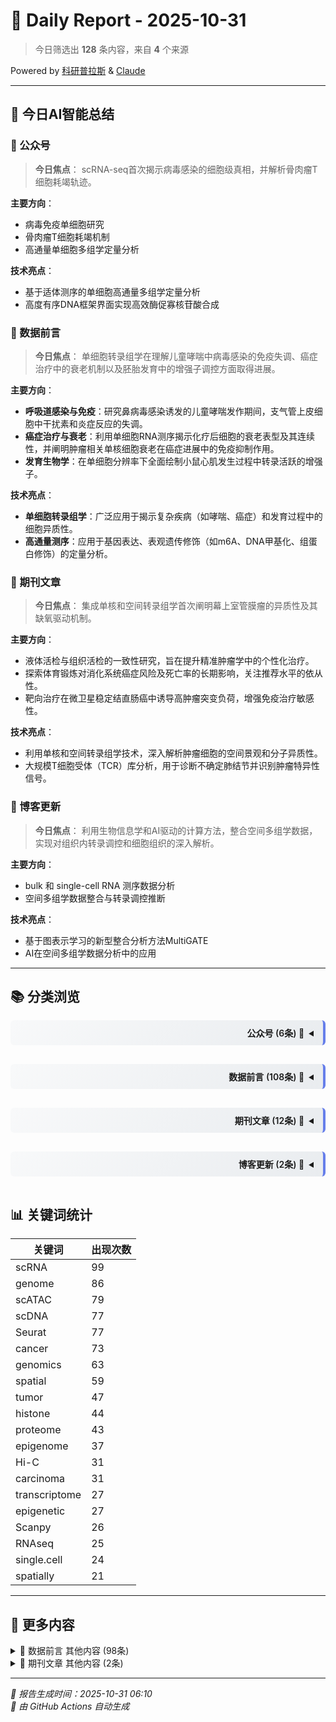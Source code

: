# 📅 Daily Report - 2025-10-31

> 今日筛选出 **128** 条内容，来自 **4** 个来源

<div class="powered-by-top">Powered by <a href="https://kyplus.de">科研普拉斯</a> & <a href="https://claude.ai">Claude</a></div>

---

## 🤖 今日AI智能总结

### 📰 公众号

> **今日焦点**：
scRNA-seq首次揭示病毒感染的细胞级真相，并解析骨肉瘤T细胞耗竭轨迹。

**主要方向**：
- 病毒免疫单细胞研究
- 骨肉瘤T细胞耗竭机制
- 高通量单细胞多组学定量分析

**技术亮点**：
- 基于适体测序的单细胞高通量多组学定量分析
- 高度有序DNA框架界面实现高效酶促寡核苷酸合成

### 🧬 数据前言

> **今日焦点**：
单细胞转录组学在理解儿童哮喘中病毒感染的免疫失调、癌症治疗中的衰老机制以及胚胎发育中的增强子调控方面取得进展。

**主要方向**：
*   **呼吸道感染与免疫**：研究鼻病毒感染诱发的儿童哮喘发作期间，支气管上皮细胞中干扰素和炎症反应的失调。
*   **癌症治疗与衰老**：利用单细胞RNA测序揭示化疗后细胞的衰老表型及其连续性，并阐明肿瘤相关单核细胞衰老在癌症进展中的免疫抑制作用。
*   **发育生物学**：在单细胞分辨率下全面绘制小鼠心肌发生过程中转录活跃的增强子。

**技术亮点**：
*   **单细胞转录组学**：广泛应用于揭示复杂疾病（如哮喘、癌症）和发育过程中的细胞异质性。
*   **高通量测序**：应用于基因表达、表观遗传修饰（如m6A、DNA甲基化、组蛋白修饰）的定量分析。

### 🔬 期刊文章

> **今日焦点**：
集成单核和空间转录组学首次阐明幕上室管膜瘤的异质性及其缺氧驱动机制。

**主要方向**：
- 液体活检与组织活检的一致性研究，旨在提升精准肿瘤学中的个性化治疗。
- 探索体育锻炼对消化系统癌症风险及死亡率的长期影响，关注推荐水平的依从性。
- 靶向治疗在微卫星稳定结直肠癌中诱导高肿瘤突变负荷，增强免疫治疗敏感性。

**技术亮点**：
- 利用单核和空间转录组学技术，深入解析肿瘤细胞的空间景观和分子异质性。
- 大规模T细胞受体（TCR）库分析，用于诊断不确定肺结节并识别肿瘤特异性信号。

### 🧪 博客更新

> **今日焦点**：
利用生物信息学和AI驱动的计算方法，整合空间多组学数据，实现对组织内转录调控和细胞组织的深入解析。

**主要方向**：
-  bulk 和 single-cell RNA 测序数据分析
- 空间多组学数据整合与转录调控推断

**技术亮点**：
- 基于图表示学习的新型整合分析方法MultiGATE
- AI在空间多组学数据分析中的应用

---

## 📚 分类浏览

<details>
<summary style="text-align: right; direction: rtl; padding: 10px 15px; background: linear-gradient(135deg, #f8f9fa 0%, #e9ecef 100%); border-right: 4px solid #667eea; font-weight: 600; cursor: pointer; margin: 15px 0; border-radius: 6px;">📰 公众号 (6条)</summary>

<div class="details-content" markdown="1">

#### 详细内容（全部6条）

**1.** ⭐ **scRNA-seq揭示病毒感染的“细胞级真相”**
- ✍️ **作者**：生信漫漫学
- 🏷️ **关键词**：RNA-seq、RNAseq、scRNA
- 📝 **描述**：文章概述及研究背景 单细胞数据在病毒免疫研究中的应用
- 🔗 [查看原文](https://mp.weixin.qq.com/s?__biz=MzkxOTI0Mjc3Mw==&mid=2247495975&idx=1&sn=0a4c6bb8a0f2817b86b6dc9eafcf5d05)

**2.** ⭐ **单细胞测序解析骨肉瘤T细胞耗竭轨迹**
- ✍️ **作者**：生信漫漫学
- 🏷️ **关键词**：测序、单细胞、轨迹
- 📝 **描述**：文献简介及研究背景 单细胞及其数据集概述 主要分析内容简介
- 🔗 [查看原文](https://mp.weixin.qq.com/s?__biz=MzkxOTI0Mjc3Mw==&mid=2247496066&idx=1&sn=3c0eb899a8d00043f063d7b8059712a9)

**3.** **文献分享｜JACS｜基于适体测序的单细胞高通量多组学定量分析**
- ✍️ **作者**：杨朝勇课题组
- 🏷️ **关键词**：测序、单细胞
- 📝 **描述**：文献分享｜JACS｜基于适体测序的单细胞高通量多组学定量分析
- 🔗 [查看原文](https://mp.weixin.qq.com/s?__biz=MzU1MzA5NzYzNw==&mid=2247504613&idx=2&sn=2e5326586fb5564c72cbbe347a2a6b5a)

**4.** **课题组工作 ｜ Adv. Sci. ｜ 高度有序的DNA框架界面实现高效酶促寡核苷酸合成**
- ✍️ **作者**：杨朝勇课题组
- 🏷️ **关键词**：scDNA
- 🔗 [查看原文](https://mp.weixin.qq.com/s?__biz=MzU1MzA5NzYzNw==&mid=2247504774&idx=1&sn=e6196ef50c97283c68cb781244cf5157)

**5.** **单细胞细胞类型与细胞状态**
- ✍️ **作者**：生信漫漫学
- 🏷️ **关键词**：单细胞
- 📝 **描述**：细胞类型与细胞状态 如何定义细胞状态 时间序列单细胞数据分析
- 🔗 [查看原文](https://mp.weixin.qq.com/s?__biz=MzkxOTI0Mjc3Mw==&mid=2247495948&idx=1&sn=1f3dd1f5a2c7d9eab57986f3cd823ca5)

**6.** **宏基因组组装必备软件清单**
- ✍️ **作者**：生信漫漫学
- 🏷️ **关键词**：基因组
- 📝 **描述**：宏基因组组装软件概述 软件安装及简单介绍
- 🔗 [查看原文](https://mp.weixin.qq.com/s?__biz=MzkxOTI0Mjc3Mw==&mid=2247496064&idx=1&sn=17817a0ef5c18c6133a71ade4a94f29c)


</div>

</details>

<details>
<summary style="text-align: right; direction: rtl; padding: 10px 15px; background: linear-gradient(135deg, #f8f9fa 0%, #e9ecef 100%); border-right: 4px solid #667eea; font-weight: 600; cursor: pointer; margin: 15px 0; border-radius: 6px;">🧬 数据前言 (108条)</summary>

<div class="details-content" markdown="1">

#### 详细内容（前10条）

**1.** ⭐ **GSE309698 Transcriptomic Profiling of Bronchial Epithelium Reveals Dysregulated Interferon and Inflammatory Responses to Rhinovirus in Exacerbation-Prone Pediatric Asthma [RNA-Seq]**
- ✍️ **作者**：未知作者
- 🏷️ **关键词**：tumor、cancer、carcinoma、lymphoma、RNA-seq、RNAseq、DNA-seq、ChIP-seq、ATAC-seq、Hi-C、scRNA、scDNA、scATAC、spatial、spatially、Visium、genome、genomics、transcriptome、transcriptomics、proteome、proteomics、Seurat、epigenetic、epigenome、methylation、histone、enrichment
- 📝 **描述**：Contributors : Basilin Benson ; Jason S. Debley ; Matthew C. AltmanSeries Type : Expression profiling by high throughput sequencingOrganism : Homo sapiensHost factors influencing susceptibility to rhinovirus-induced asthma exacerbations remain poorly characterized. Using organotypic bronchial epithelial cultures from well-characterized children with asthma and healthy children, this study investigated viral load kinetics and resultant host responses by bulk and single-cell transcriptomics and ta...
- 🔗 [查看原文](http://www.ncbi.nlm.nih.gov/geo/query/acc.cgi?acc=GSE309698)

**2.** ⭐ **GSE309311 Transcriptomic Profiling of Bronchial Epithelium Reveals Dysregulated Interferon and Inflammatory Responses to Rhinovirus in Exacerbation-Prone Pediatric Asthma [scRNA-Seq]**
- ✍️ **作者**：未知作者
- 🏷️ **关键词**：tumor、cancer、carcinoma、lymphoma、RNA-seq、RNAseq、DNA-seq、ChIP-seq、ATAC-seq、Hi-C、scRNA、scDNA、scATAC、spatial、spatially、Visium、genome、genomics、transcriptome、transcriptomics、proteome、proteomics、Seurat、epigenetic、epigenome、methylation、histone、enrichment
- 📝 **描述**：Contributors : Naresh Doni Jayavelu ; Jason S. Debley ; Matthew C AltmanSeries Type : Expression profiling by high throughput sequencingOrganism : Homo sapiensHost factors influencing susceptibility to rhinovirus-induced asthma exacerbations remain poorly characterized. Using organotypic bronchial epithelial cultures from well-characterized children with asthma and healthy children, this study investigated viral load kinetics and resultant host responses by bulk and single-cell transcriptomics a...
- 🔗 [查看原文](http://www.ncbi.nlm.nih.gov/geo/query/acc.cgi?acc=GSE309311)

**3.** ⭐ **GSE309705 Transcriptomic Profiling of Bronchial Epithelium Reveals Dysregulated Interferon and Inflammatory Responses to Rhinovirus in Exacerbation-Prone Pediatric Asthma**
- ✍️ **作者**：未知作者
- 🏷️ **关键词**：tumor、cancer、carcinoma、lymphoma、Hi-C、scRNA、scDNA、scATAC、spatial、spatially、Visium、genome、genomics、transcriptome、transcriptomics、proteome、proteomics、Seurat、epigenetic、epigenome、methylation、histone、enrichment
- 📝 **描述**：Series Type : Expression profiling by high throughput sequencingOrganism : Homo sapiensThis SuperSeries is composed of the SubSeries listed below.
- 🔗 [查看原文](http://www.ncbi.nlm.nih.gov/geo/query/acc.cgi?acc=GSE309705)

**4.** ⭐ **GSE307469 Bulk RNA sequencing for gene expression profiling of iPSC-derived liver sinusoidal endothelial cells treated with Antithymocyte globulin compared with normal rabbit IgG**
- ✍️ **作者**：未知作者
- 🏷️ **关键词**：tumor、cancer、carcinoma、lymphoma、sequencing、RNAseq、single.cell、scRNA、scDNA、scATAC、spatial、spatially、Visium、genome、proteome、Bioconductor、Seurat、epigenetic、epigenome、histone、pathway、enrichment、clustering
- 📝 **描述**：Contributors : Shuntaro Kawamura ; Yosuke Yoneyama ; Norikazu Saiki ; Takanori TakebeSeries Type : Expression profiling by high throughput sequencingOrganism : Homo sapiensAntithymocyte globulin (ATG) is a widely used immunosuppressive agent, yet its off-target vascular effects remain a clinical challenge in part due to a lack of relevant human models. To elucidate the effects of ATG on liver sinusoidal endothelial cells, we performed bulk RNA-seq analysis of iPSC-derived liver sinusoidal endoth...
- 🔗 [查看原文](http://www.ncbi.nlm.nih.gov/geo/query/acc.cgi?acc=GSE307469)

**5.** ⭐ **GSE297393 Single-cell RNA sequencing reveals distinct senotypes and a quiescence-senescence continuum at the transcriptome level following chemotherapy**
- ✍️ **作者**：未知作者
- 🏷️ **关键词**：tumor、cancer、oncology、carcinoma、sequencing、RNAseq、single.cell、single-cell、scRNA、scDNA、scATAC、spatial、spatially、Visium、genome、transcriptome、Seurat、Scanpy、pathway、enrichment、clustering
- 📝 **描述**：Contributors : Brianna Fernandez ; Victor Passanisi ; Humza M Ashraf ; Sabrina L SpencerSeries Type : Expression profiling by high throughput sequencingOrganism : Homo sapiensQuiescence (reversible cell-cycle arrest) and senescence (irreversible arrest) are challenging to distinguish due to a lack of specific biomarkers, yet both arise simultaneously after chemotherapy. While senescence suppresses tumors by limiting proliferation and recruiting the immune system, quiescent cancer cells evade fut...
- 🔗 [查看原文](http://www.ncbi.nlm.nih.gov/geo/query/acc.cgi?acc=GSE297393)

**6.** ⭐ **GSE295949 Augmenting AMPA receptor signaling following spinal cord injury increases ependymal-derived stem/progenitor cell (epNSPC) migration and promotes functional recovery**
- ✍️ **作者**：未知作者
- 🏷️ **关键词**：tumor、cancer、oncology、carcinoma、single.cell、single-cell、scRNA、scDNA、scATAC、spatial、spatially、genome、genomics、transcriptome、proteome、Seurat、Scanpy、epigenetic、epigenome、clustering、trajectory
- 📝 **描述**：Contributors : Laureen D Hachem ; Homeira Moradi Chameh ; Gustavo Balbinot ; Andrea J Mothe ; Alain Pacis ; Rui Tong Geng Li ; Taufik Valiante ; Wei Lu ; Charles H Tator ; Michael G FehlingsSeries Type : Expression profiling by high throughput sequencingOrganism : Mus musculusUsing lineage tracing in adult mice, we demonstrate that pharmacological blockade of AMPARs reduces epNSPC proliferation and migration after cervical SCI. Similarly, knocking out AMPAR subunits in Foxj1+ ependymal cells and...
- 🔗 [查看原文](http://www.ncbi.nlm.nih.gov/geo/query/acc.cgi?acc=GSE295949)

**7.** ⭐ **GSE246071 Quantitative transcriptome N6-methyladenosine profiling reveals the mechanism of far-red regulated anthocyanin homeostasis in Arabidopsis**
- ✍️ **作者**：未知作者
- 🏷️ **关键词**：tumor、cancer、carcinoma、sequencing、Hi-C、scRNA、scDNA、scATAC、spatial、Visium、genome、genomics、transcriptome、transcriptomics、proteome、Seurat、Scanpy、epigenome、methylation、histone、enrichment
- 📝 **描述**：Contributors : Shun Liu ; Bochen Jiang ; Mengjie Chen ; Chuan HeSeries Type : Methylation profiling by high throughput sequencingOrganism : Arabidopsis thalianaN6-methyladenosine (m6A) is the most abundant messenger RNA modification in higher eukaryotes. Functional studies of the RNA m6A modification in plants have been limited by mapping individual m6A-modified sites in whole transcriptomes. In this study, we introduce the method m6A-selective allyl chemical labeling and sequencing (m6A-SAC-seq...
- 🔗 [查看原文](http://www.ncbi.nlm.nih.gov/geo/query/acc.cgi?acc=GSE246071)

**8.** ⭐ **GSE267292 DNA cytosine methylation suppresses meiotic recombination at the sex-determining region (H3K27ac ChIP-seq)**
- ✍️ **作者**：未知作者
- 🏷️ **关键词**：tumor、cancer、carcinoma、RNA-seq、RNAseq、DNA-seq、ChIP-seq、ATAC-seq、Hi-C、scRNA、scDNA、scATAC、genome、genomics、proteome、proteomics、Seurat、methylation、histone、clustering
- 📝 **描述**：Contributors : Tong Ge ; Xiuqi GuiSeries Type : Genome binding/occupancy profiling by high throughput sequencingOrganism : Chlamydomonas reinhardtiiIn sexual organisms, random meiotic recombination between homologous chromosomes is vital to maximize genetic variation among offspring. The sex-determining region (SDR), however, does not undergo recombination, as required for the maintenance of distinct alleles. The contribution of epigenetic versus genetic mechanisms to suppress recombination in S...
- 🔗 [查看原文](http://www.ncbi.nlm.nih.gov/geo/query/acc.cgi?acc=GSE267292)

**9.** ⭐ **GSE246671 Gene expression of hippocampus from 17-month-old wildtype mice with sham/400 mGy X-ray irradiation treatment and 17-month-old 3xTg-AD mice with sham/400 mGy  X-ray irradiation treatment.**
- ✍️ **作者**：未知作者
- 🏷️ **关键词**：cancer、oncology、carcinoma、Hi-C、scRNA、scDNA、scATAC、10x、spatial、genome、genomics、proteome、proteomics、Seurat、Scanpy、epigenome、methylation、histone、pathway、enrichment
- 📝 **描述**：Contributors : Chi H Ma ; Yi J Xu ; Tan Wu ; Xin WangSeries Type : Expression profiling by high throughput sequencingOrganism : Mus musculusCurrent study aimed to identify the 400 mGy X-ray irradiation-induced unique gene expression changes in the hippocampus of the 17-month-old 3xTg-AD mice.
- 🔗 [查看原文](http://www.ncbi.nlm.nih.gov/geo/query/acc.cgi?acc=GSE246671)

**10.** ⭐ **GSE244622 Single-cell transcriptome sequencing provides insight into multiple chemotherapy resistance in a patient with refractory DLBCL: a case report**
- ✍️ **作者**：未知作者
- 🏷️ **关键词**：tumor、cancer、carcinoma、sequencing、single.cell、single-cell、scRNA、scDNA、scATAC、spatial、Visium、genome、genomics、transcriptome、transcriptomics、Seurat、Scanpy、epigenetic、epigenome、enrichment
- 📝 **描述**：Contributors : Zhao Kewei ; Zhang LilingSeries Type : Expression profiling by high throughput sequencingOrganism : Homo sapiensRelapsed and refractory diffuse large B-cell lymphoma (DLBCL) is associated with poor prognosis. As such, a comprehensive analysis of intratumoral components, intratumoral heterogeneity, and the immune microenvironment is essential to elucidate the mechanisms driving the progression of DLBCL and to develop new therapeutics.
- 🔗 [查看原文](http://www.ncbi.nlm.nih.gov/geo/query/acc.cgi?acc=GSE244622)

> 💡 该来源还有 98 条内容，详见 [文末](#更多-数据前言)

</div>

</details>

<details>
<summary style="text-align: right; direction: rtl; padding: 10px 15px; background: linear-gradient(135deg, #f8f9fa 0%, #e9ecef 100%); border-right: 4px solid #667eea; font-weight: 600; cursor: pointer; margin: 15px 0; border-radius: 6px;">🔬 期刊文章 (12条)</summary>

<div class="details-content" markdown="1">

#### 详细内容（前10条）

**1.** ⭐ **集成的单核和空间转录组学阐明了幕上室管膜瘤的异质性和缺氧驱动的组织。**
- ✍️ **作者**：未知作者
- 🏷️ **关键词**：空间转录组、空间组学、转录组
- 📝 **描述**：Secret hovertext: 幕上室管膜瘤通常是危及生命的脑肿瘤，其特征是显着的分子异质性。缺氧导致了这种异质性，但这种关系的程度和性质仍不清楚。这给有效的治疗策略带来了挑战，需要对潜在生物学有更全面和详细的了解。在这项研究中，我们采用单核 （n = 63） 和空间 （n = 30） 转录组学来描绘幕上室管膜瘤的细胞和空间景观。表征该实体的转录共识程序揭示了两个以前未描述的程序，它们与细胞外基质的重塑和 ZFTA 融合身份有关。这些程序与非常不利的结果有关，并且是 ZFTA 融合阳性肿瘤所独有的。开发一套对混合点转录组敏感的空间评分算法能够确定缺氧作为空间组织潜在驱动因素的作用。再加上程序之间推断的重复空间关联，这为高阶架构的广义模型提供了信息。该模型的功能和空间定义区域显示出明显的免疫存在，其中缺氧区最高。这些结果提供了对幕上室管膜瘤的分子异质性和空间组织的见解，这可能有助于开发未来有针对性的治疗方法。
- 🔗 [查看原文](https://m.x-mol.com/paper/1983654126954508288/t)

**2.** **在通往罗马的道路上：定义精准肿瘤学中的组织-液体一致性。**
- ✍️ **作者**：未知作者
- 🏷️ **关键词**：肿瘤、通路
- 📝 **描述**：Secret hovertext: 越来越多的证据已将液体活检确立为一种有前途的非侵入性基因组分析平台。在本评论中，我们以多中心、随机 II 期 ROME 试验的结果为基础，探讨了组织液分析一致性在改善个性化癌症治疗和生存结果方面的挑战和机遇。
- 🔗 [查看原文](https://m.x-mol.com/paper/1983292022393171968/t)

**3.** **始终遵守身体活动指南和消化系统癌症风险和死亡率**
- ✍️ **作者**：未知作者
- 🏷️ **关键词**：癌症
- 📝 **描述**：Secret hovertext: 重要性越来越多的证据表明，体育锻炼可以预防消化系统癌症 （DSC）。然而，持续达到身体活动指南（≥7.5 代谢当量任务（MET）小时/周）是否与较低的 DSC 风险相关，或者是否需要更高的水平，目前尚不清楚。目的 探讨体力活动与 DSC 风险和死亡率的关系，重点关注长期执行推荐水平的最佳量和长期一致性。设计、设置和参与者 这项基于人群的队列研究包括来自 3 个大型美国前瞻性队列的数据：卫生专业人员随访研究，1988-2020 年;护士健康研究，1988-2021 年;和护士健康研究 II，1991-2021 年。数据分析于 2024 年 10 月至 2025 年 5 月期间进行。参与者是基线时没有癌症和心血管疾病的男性和女性。暴露 使用两年一次的经过验证的问卷评估休闲时间身体活动的总水平，并以每周 MET 小时数表示。一致性计算为达到推荐水平（≥7.5 MET 小时/周）的随访年数百分比。主要结局和措施
- 🔗 [查看原文](https://m.x-mol.com/paper/1984047236037386240/t)

**4.** **微卫星稳定结直肠癌靶向治疗后获得性高肿瘤突变负荷和免疫治疗活性**
- ✍️ **作者**：未知作者
- 🏷️ **关键词**：肿瘤
- 📝 **描述**：Secret hovertext: 目的：与微卫星不稳定性高 （MSI-H） CRC 相比，微卫星稳定 （MSS） 结直肠癌 （CRC） 突变很少，并且对免疫检查点阻断 （ICB） 不敏感。用靶向药物治疗的 CRC 在进展过程中通常会获得大量基因组改变。我们询问靶向治疗是否可用于在 MSS CRC 中产生高肿瘤突变负荷 （TMB） 并使这些肿瘤对 ICB 敏感。患者和方法：在接受靶向治疗的 MSS 转移性 CRC 患者中，我们评估了肿瘤发展为高 TMB 的患者的基线和进展 TMB 以及对 ICB 的反应。我们确定了在获得性高 TMB 病例中与紧急基因组改变相关的改变类型、突变特征、新抗原性和克隆性。结果：26 例病例中，9 例进展时 TMB 升高。其中三名患者接受了 ICB，但均无反应。在 TMB 高病例中，我们没有发现肿瘤浸润淋巴细胞的诱导或程序性死亡配体 1 表达。获得性基因组改变主要由单核苷酸变异组成，富集了单碱基取代
- 🔗 [查看原文](https://m.x-mol.com/paper/1984017175993294848/t)

**5.** **人工智能在癌症中的应用、挑战和未来展望**
- ✍️ **作者**：未知作者
- 🏷️ **关键词**：癌症
- 📝 **描述**：Secret hovertext: 人工智能 （AI） 正在迅速彻底改变肿瘤学研究的格局和个性化临床干预的进步。三个相互关联的领域的进展，包括训练人工智能模型的方法和算法的开发、专业计算硬件的发展以及成像、基因组学和临床信息等大量癌症数据的访问增加，已经融合在一起，导致人工智能在癌症研究中的新应用前景广阔。人工智能应用根据特定的癌症类型和临床领域进行系统组织，包括生物学机制的阐明和预测、临床数据中模式的识别和利用以改善患者预后，以及揭示流行病学、行为和现实世界数据集中固有的复杂性。当以道德和科学严谨的方式应用时，这些人工智能驱动的方法有望加速癌症研究的进展，并最终促进改善所有人群的健康结果。我们回顾了展示人工智能在肿瘤学中整合的例子，重点介绍了深度学习巧妙地解决了曾经被认为无法克服的挑战的案例，同时还讨论了为促进这些技术的更广泛采用而必须克服的障碍。
- 🔗 [查看原文](https://m.x-mol.com/paper/1983991675744854016/t)

**6.** **I 型干扰素信号传导对癌症的背景依赖性影响**
- ✍️ **作者**：未知作者
- 🏷️ **关键词**：癌症
- 📝 **描述**：Secret hovertext: 长期以来，I 型干扰素 （IFN） 一直被认为是分子机制的关键组成部分，该分子机制首先对多细胞真核生物中的病毒感染做出反应。最近，I 型干扰素信号传导也已成为自然发展的肿瘤以及对（免疫）治疗有反应的肿瘤的微环境中的常见过程。在这种情况下，稳健、急性但最终解决的 I 型干扰素反应似乎通过多种机制支持自然和治疗驱动的癌症免疫监测，包括恶性细胞阻止其增殖并经历凋亡细胞死亡的累积倾向，以及对 CD8+ 细胞毒性 T 淋巴细胞 （CTL）、自然杀伤 （NK） 细胞的广泛免疫刺激作用， 树突状细胞 （DC） 和肿瘤相关巨噬细胞 （TAM）。相反，微弱、惰性和最终无法解决的 I 型干扰素反应实际上促进了肿瘤进展，不仅通过促进恶性细胞的干性（这与转移性播散和治疗耐药性增加有关），而且还有利于建立高度免疫抑制的淋巴和髓系肿瘤微环境。在这里，我们对 I 型干扰素信号传导对癌症进展和治疗反应的背景依赖性影响进行
- 🔗 [查看原文](https://m.x-mol.com/paper/1983991676504023040/t)

**7.** **肿瘤浸润淋巴细胞疗法在基因工程时代成熟**
- ✍️ **作者**：未知作者
- 🏷️ **关键词**：肿瘤
- 📝 **描述**：Secret hovertext:
- 🔗 [查看原文](https://m.x-mol.com/paper/1983889147749376000/t)

**8.** **不利组织学和临床 M 期的序贯组合定义了高危神经母细胞瘤：儿童肿瘤学组的一份报告**
- ✍️ **作者**：未知作者
- 🏷️ **关键词**：肿瘤
- 📝 **描述**：Secret hovertext: 目的：从历史上看，神经母细胞瘤风险分层以临床分期为起点，随后依次增加其他预后因素。本研究采用另一种方法从国际神经母细胞瘤病理学分类 （INPC） 开始定义神经母细胞瘤患者风险组。实验设计：以前用于开发儿童肿瘤学组修订神经母细胞瘤风险分类 （RNRC） 系统的神经母细胞瘤患者队列通过生存树回归分析重新分析，从 INPC 开始区分有利的组织学和不利的组织学类别。由此产生的两个分支首先由国际神经母细胞瘤风险组分期系统 （INRGSS） 进一步划分，然后依次按其他预后因素划分。结果：这种新的分层系统，即 INPC-风险分组 （INPC-RG），比 RNRC 系统更简单，消除了不必要的决策树并区分了四个风险组（第 I 组至第 IV 组）。INPC-RG 仅使用 INPC（不利组织学）和 INRGSS（M 期），定义了具有高度侵袭性的 IV 组肿瘤的患者，其 5 年无事件生存期（EFS）低于 RNRC
- 🔗 [查看原文](https://m.x-mol.com/paper/1983285775409377280/t)

**9.** **一线 sacituzumab govitecan 可延长 TNBC 的 PFS**
- ✍️ **作者**：未知作者
- 🏷️ **关键词**：scATAC
- 📝 **描述**：Secret hovertext:
- 🔗 [查看原文](https://m.x-mol.com/paper/1983657184316911616/t)

**10.** **超越基础：在医疗补助扩张的基础上实现癌症公平。**
- ✍️ **作者**：未知作者
- 🏷️ **关键词**：癌症
- 📝 **描述**：Secret hovertext:
- 🔗 [查看原文](https://m.x-mol.com/paper/1983665420810088448/t)

> 💡 该来源还有 2 条内容，详见 [文末](#更多-期刊文章)

</div>

</details>

<details>
<summary style="text-align: right; direction: rtl; padding: 10px 15px; background: linear-gradient(135deg, #f8f9fa 0%, #e9ecef 100%); border-right: 4px solid #667eea; font-weight: 600; cursor: pointer; margin: 15px 0; border-radius: 6px;">🧪 博客更新 (2条)</summary>

<div class="details-content" markdown="1">

#### 详细内容（全部2条）

**1.** ⭐ **Bioinformatics perspectives on transcriptomics: A comprehensive review of bulk and single-cell RNA sequencing analyses**
- ✍️ **作者**：未知作者
- 🏷️ **关键词**：cancer、sequencing、RNA-seq、RNAseq、ATAC-seq、Hi-C、single.cell、single-cell、scRNA、scDNA、scATAC、spatial、spatially、transcriptome、transcriptomics、bioinformatics、R package、Scanpy、pathway
- 📝 **描述**：RNA sequencing technologies reveal how gene expression varies across tissues and individual cells, offering new insights into biology through advanced bioinformatics and computational...
- 🔗 [查看原文](https://www.rna-seqblog.com/bioinformatics-perspectives-on-transcriptomics-a-comprehensive-review-of-bulk-and-single-cell-rna-sequencing-analyses/)

**2.** ⭐ **MultiGATE – integrative analysis and regulatory inference in spatial multi-omics data via graph representation learning**
- ✍️ **作者**：未知作者
- 🏷️ **关键词**：tumor、single.cell、scRNA、scDNA、scATAC、spatial、Visium、genome、genomics、Seurat、clustering
- 📝 **描述**：RNA sequencing combined with spatial multi-omics and AI-driven analysis enables deeper insights into transcriptional regulation and cellular organization within tissues...
- 🔗 [查看原文](https://www.rna-seqblog.com/multigate-integrative-analysis-and-regulatory-inference-in-spatial-multi-omics-data-via-graph-representation-learning/)


</div>

</details>

## 📊 关键词统计

| 关键词 | 出现次数 |
|--------|----------|
| scRNA | 99 |
| genome | 86 |
| scATAC | 79 |
| scDNA | 77 |
| Seurat | 77 |
| cancer | 73 |
| genomics | 63 |
| spatial | 59 |
| tumor | 47 |
| histone | 44 |
| proteome | 43 |
| epigenome | 37 |
| Hi-C | 31 |
| carcinoma | 31 |
| transcriptome | 27 |
| epigenetic | 27 |
| Scanpy | 26 |
| RNAseq | 25 |
| single.cell | 24 |
| spatially | 21 |

---

## 📎 更多内容

<details>
<summary><a name="更多-数据前言"></a>🧬 数据前言 其他内容 (98条)</summary>

<div class="details-content" markdown="1">

- [GSE279944 Distinct roles of histone H2B ubiquitination at promoters and coding regions of Pol II-transcribed stress genes [Mnase-Seq]](http://www.ncbi.nlm.nih.gov/geo/query/acc.cgi?acc=GSE279944)
- [GSE246670 Gene expression of hippocampus from 9-month-old wildtype mice with sham/400 mGy X-ray irradiation treatment and 9-month-old 3xTg-AD mice with sham/400 mGy  X-ray irradiation treatment](http://www.ncbi.nlm.nih.gov/geo/query/acc.cgi?acc=GSE246670)
- [GSE244783 Comprehensive Mapping of Transcriptionally-active Enhancers During Murine Cardiogenesis at Single Cell Resolution](http://www.ncbi.nlm.nih.gov/geo/query/acc.cgi?acc=GSE244783)
- [GSE298225 Transcriptomic profiling of cardiac lymphatic endothelial cells in autoimmune myocarditis](http://www.ncbi.nlm.nih.gov/geo/query/acc.cgi?acc=GSE298225)
- [GSE291412 Hepatic Transcriptomic Responses in Pregnant and Non-pregnant Rats Exposed to HFPO-DA: Analyses to Inform the Role of Maternal Effects on Neonatal Toxicity](http://www.ncbi.nlm.nih.gov/geo/query/acc.cgi?acc=GSE291412)
- [GSE250389 Transcriptomic analyses of mouse livers from an 18-month oral carcinogenicity study of HFPO-DA with a 9-month chronic toxicity phase](http://www.ncbi.nlm.nih.gov/geo/query/acc.cgi?acc=GSE250389)
- [GSE303009 Phenotypically Anchored Transcriptomics of Diverse Agrichemicals Revealed Congruent Pathways and Unique Gene Expression Signatures](http://www.ncbi.nlm.nih.gov/geo/query/acc.cgi?acc=GSE303009)
- [GSE288749 Senescence of tumor-specific Non-Classic Monocytes Facilitates Immune Suppression and Prostate Cancer Progression through Tumor and Host Immune Interactions](http://www.ncbi.nlm.nih.gov/geo/query/acc.cgi?acc=GSE288749)
- [GSE282291 Exercise Training-induced Extracellular miR-136-3p Modulates Glucose Uptake and Myogenesis through Targeting of NRDC in Human Skeletal Muscle](http://www.ncbi.nlm.nih.gov/geo/query/acc.cgi?acc=GSE282291)
- [GSE279908 Distinct roles of histone H2B ubiquitination at promoters and coding regions of Pol II-transcribed stress genes [RNA-Seq]](http://www.ncbi.nlm.nih.gov/geo/query/acc.cgi?acc=GSE279908)
- [GSE309638 Laser fixed-point timing and quantitatively induce venous thrombosis in zebrafish as a general model system to address the essential initial inflammation cytokines](http://www.ncbi.nlm.nih.gov/geo/query/acc.cgi?acc=GSE309638)
- [GSE281816 A Novel Microprotein, MUCP1, Mediates Succinate Transport and Promotes Colorectal Cancer Progression by Modulating Glutamine Metabolism](http://www.ncbi.nlm.nih.gov/geo/query/acc.cgi?acc=GSE281816)
- [GSE280881 Rapid Disease Progression of Myelodysplastic Syndrome is Reflected in Transcriptomic and Functional Abnormalities of Bone Marrow MSCs](http://www.ncbi.nlm.nih.gov/geo/query/acc.cgi?acc=GSE280881)
- [GSE246719 Comprehensive bioinformatics analysis reveals the hub genes and pathways in a mouse model of Pierpont Syndrome](http://www.ncbi.nlm.nih.gov/geo/query/acc.cgi?acc=GSE246719)
- [GSE307622 Western Diet-induced Visceral Adipose Tissue Inflammation Promotes Alzheimer's Disease Pathology via Microglial Activation in a Mouse Model](http://www.ncbi.nlm.nih.gov/geo/query/acc.cgi?acc=GSE307622)
- [GSE294468 Influenza A virus modulation of Streptococcus pneumoniae infection using ex vivo transcriptomics in a human primary lung epithelial cell](http://www.ncbi.nlm.nih.gov/geo/query/acc.cgi?acc=GSE294468)
- [GSE278554 Early transcriptional responses post-recanalization in a mouse model of middle cerebral artery occlusion](http://www.ncbi.nlm.nih.gov/geo/query/acc.cgi?acc=GSE278554)
- [GSE300419 Photobiomodulation mitigates LPS-induced astrocyte neuroinflammation via the STAT5A/SOCS3 axis](http://www.ncbi.nlm.nih.gov/geo/query/acc.cgi?acc=GSE300419)
- [GSE298822 G9a Epigenetically Suppresses CXCL10 Expression and Inhibits Anti-tumor Immunity in Hepatocellular Carcinoma](http://www.ncbi.nlm.nih.gov/geo/query/acc.cgi?acc=GSE298822)
- [GSE280115 Circadian Reprogramming by Timed Sodium Intake Reveals Transcriptional Pathways of Daily Salt Handling in the Colon.](http://www.ncbi.nlm.nih.gov/geo/query/acc.cgi?acc=GSE280115)
- [GSE246320 EGR1 induction compromises the therapeutic efficacy of BET depletion in triple-negative breast cancer (ChIP-Seq)](http://www.ncbi.nlm.nih.gov/geo/query/acc.cgi?acc=GSE246320)
- [GSE246319 EGR1 induction compromises the therapeutic efficacy of BET depletion in triple-negative breast cancer (RNA-Seq)](http://www.ncbi.nlm.nih.gov/geo/query/acc.cgi?acc=GSE246319)
- [GSE236051 Dual transcriptomics of host-pathogen interaction of neonatal sepsis/meningitis causing isolate Cronobacter turicensis z3032 with zebrafish larvae](http://www.ncbi.nlm.nih.gov/geo/query/acc.cgi?acc=GSE236051)
- [GSE307004 Stability and Progressive Differentiation of Tfr cells are intrinsically and extrinsically controlled by Tfh programs [TCR-seq]](http://www.ncbi.nlm.nih.gov/geo/query/acc.cgi?acc=GSE307004)
- [GSE262594 Multi-omics of Sex-Based Differences in Nephrotoxic Serum Nephritis [scATAC-seq]](http://www.ncbi.nlm.nih.gov/geo/query/acc.cgi?acc=GSE262594)
- [GSE256325 Gene expression changes in postnatal mouse brain Neural Stem Cells differentiated in the presence of platelets.](http://www.ncbi.nlm.nih.gov/geo/query/acc.cgi?acc=GSE256325)
- [GSE263421 Bruceine A protects nuclear receptor 4A1 from ubiquitin-degradation to alleviate mesangial proliferative glomerulonephritis](http://www.ncbi.nlm.nih.gov/geo/query/acc.cgi?acc=GSE263421)
- [GSE244443 A human-specific microRNA controls the timing of excitatory synaptogenesis (time course smallRNA)](http://www.ncbi.nlm.nih.gov/geo/query/acc.cgi?acc=GSE244443)
- [GSE306845 Accute and repeated DSS exposure induce distinct immune responses with differential relevance to human Ulcerative Colitis](http://www.ncbi.nlm.nih.gov/geo/query/acc.cgi?acc=GSE306845)
- [GSE295414 SMD2 reads pseudouridines to regulate mRNA splicing and promote tumorigenesis [RNA-Seq]](http://www.ncbi.nlm.nih.gov/geo/query/acc.cgi?acc=GSE295414)
- [GSE294560 Bulk RNAseq profiling of Streptococcus pneumoniae EF3030 and Influenza A virus (A/California/07/2009(H1N1))    mono/coinfection in the mouse lungs.](http://www.ncbi.nlm.nih.gov/geo/query/acc.cgi?acc=GSE294560)
- [GSE278799 Extracellular matrix glycation epigenetically regulates brain aging and neurodegeneration in the in vitro aged neurovascular model](http://www.ncbi.nlm.nih.gov/geo/query/acc.cgi?acc=GSE278799)
- [GSE303160 Distinct roles of histone H2B ubiquitination at promoters and coding regions of Pol II-transcribed stress genes](http://www.ncbi.nlm.nih.gov/geo/query/acc.cgi?acc=GSE303160)
- [GSE262692 Mitochondrial and lysosomal signaling orchestrates heterogeneous metabolic states of regulatory T cells](http://www.ncbi.nlm.nih.gov/geo/query/acc.cgi?acc=GSE262692)
- [GSE306221 Transient inhibition of MEK/ERK and WNT pathways enhances direct differentiation of primed hPSCs into functional trophoblast stem cells](http://www.ncbi.nlm.nih.gov/geo/query/acc.cgi?acc=GSE306221)
- [GSE301252 A widely-occurring family of pore-forming effectors broadens the impact of the Serratia Type VI secretion system](http://www.ncbi.nlm.nih.gov/geo/query/acc.cgi?acc=GSE301252)
- [GSE280730 Oligoastrocytoma consisting of IDH-mutant 1p/19q-codeleted oligodendroglioma and IDH-wildtype astrocytoma](http://www.ncbi.nlm.nih.gov/geo/query/acc.cgi?acc=GSE280730)
- [GSE269653 Identification of strong constitutive promoters in Burkholderia to activate natural product production in Gram-negative bacteria](http://www.ncbi.nlm.nih.gov/geo/query/acc.cgi?acc=GSE269653)
- [GSE253978 Training-induced exosomal miR-136-3p modulates mitochondrial functions by targeting NRDC in human skeletal muscle.](http://www.ncbi.nlm.nih.gov/geo/query/acc.cgi?acc=GSE253978)
- [GSE252789 Multi-omics based dynamic molecular changes characterization in EV-A71-infected mice elucidating potential therapeutic targets](http://www.ncbi.nlm.nih.gov/geo/query/acc.cgi?acc=GSE252789)
- [GSE234880 Ruxolitinib improves hematopoietic regeneration by retrieving mesenchymal stromal cell function in aGVHD](http://www.ncbi.nlm.nih.gov/geo/query/acc.cgi?acc=GSE234880)
- [GSE217660 Glioma immune microenvironment associated with malignant transformed cells  Transcriptome sequencing](http://www.ncbi.nlm.nih.gov/geo/query/acc.cgi?acc=GSE217660)
- [GSE244440 A human-specific microRNA controls the timing of excitatory synaptogenesis (time course ribozero)](http://www.ncbi.nlm.nih.gov/geo/query/acc.cgi?acc=GSE244440)
- [GSE307468 Bulk RNA sequencing for gene expression profiling of iPSC-derived liver sinusoidal endothelial cells and arterial endothelial cells](http://www.ncbi.nlm.nih.gov/geo/query/acc.cgi?acc=GSE307468)
- [GSE295415 SMD2 reads pseudouridines to regulate mRNA splicing and promote tumorigenesis [RIP-Seq]](http://www.ncbi.nlm.nih.gov/geo/query/acc.cgi?acc=GSE295415)
- [GSE280633 The function and mechanisms of hsa_circCDKN2B-AS_012 on tumor suppression of Colorectal cancer](http://www.ncbi.nlm.nih.gov/geo/query/acc.cgi?acc=GSE280633)
- [GSE278690 Phenotypic impact of individual conserved neuronal microexons and their regulators in zebrafish](http://www.ncbi.nlm.nih.gov/geo/query/acc.cgi?acc=GSE278690)
- [GSE278292 Nuclear body reorganization by the viral RNA kaposin promotes Kaposi-sarcoma associated herpesvirus gene expression](http://www.ncbi.nlm.nih.gov/geo/query/acc.cgi?acc=GSE278292)
- [GSE262595 Multi-omics of Sex-Based Differences in Nephrotoxic Serum Nephritis [scRNA-seq]](http://www.ncbi.nlm.nih.gov/geo/query/acc.cgi?acc=GSE262595)
- [GSE201566 Differential autophagy responses in macrophages in chronic inflammatory gastrointestinal disorders  ](http://www.ncbi.nlm.nih.gov/geo/query/acc.cgi?acc=GSE201566)
- [GSE287559 Winter temperature affects fatty acid composition and gene expression, but not fat content and survival in a northern population of a range-expanding spider](http://www.ncbi.nlm.nih.gov/geo/query/acc.cgi?acc=GSE287559)
- [GSE280321 USP13 dictates RAN turnover and vulnerability to ferroptosis in diffused large B cell lymphoma (DLBCL)](http://www.ncbi.nlm.nih.gov/geo/query/acc.cgi?acc=GSE280321)
- [GSE277398 Adoptive transfer of membrane-restricted IL-12-TCR T cells promotes antigen-spreading and elimination of antigen-negative tumor variants](http://www.ncbi.nlm.nih.gov/geo/query/acc.cgi?acc=GSE277398)
- [GSE276264 Comparison of the transcriptome of KP4 controls or resistant to Folfirinox after 96h of treatment with Vehicule or Folfirinox](http://www.ncbi.nlm.nih.gov/geo/query/acc.cgi?acc=GSE276264)
- [GSE265832 Ex vivo–expanded human regulatory T cells enhance cholesterol efflux and PON1 expression in oxLDL-exposed macrophages](http://www.ncbi.nlm.nih.gov/geo/query/acc.cgi?acc=GSE265832)
- [GSE260601 A disrupted compartment boundary underlies abnormal cardiac patterning and congenital heart defects](http://www.ncbi.nlm.nih.gov/geo/query/acc.cgi?acc=GSE260601)
- [GSE254670 Obesity modifies cell fate plasticity of Pdgfrα-expressing  adipocyte progenitors to promote an aberrant mammary microenvironment](http://www.ncbi.nlm.nih.gov/geo/query/acc.cgi?acc=GSE254670)
- [GSE238265 An IL-17-Ly6G+Polymorphonuclear Neutrophil (PMN) axis limits protective host responses against tuberculosis.](http://www.ncbi.nlm.nih.gov/geo/query/acc.cgi?acc=GSE238265)
- [GSE280446 Transcriptional alteration in the treatment of MDA-MB-231 cells using SFN and/or ZA](http://www.ncbi.nlm.nih.gov/geo/query/acc.cgi?acc=GSE280446)
- [GSE280172 Effect of NUDT21 knockdown on gene expression in MUTZ-1 and SKM-1 myelodysplastic syndrome cells](http://www.ncbi.nlm.nih.gov/geo/query/acc.cgi?acc=GSE280172)
- [GSE280046 Transcriptome sequencing of THP1 cells infected with Brucella](http://www.ncbi.nlm.nih.gov/geo/query/acc.cgi?acc=GSE280046)
- [GSE267157 Effect of HIPK3 depletion in tamoxifen-resistant EGFR-overexpressing MCF7 breast cancer cells](http://www.ncbi.nlm.nih.gov/geo/query/acc.cgi?acc=GSE267157)
- [GSE131468 Next Generation Sequencing Facilitates Quantitative Analysis of Erysiphe pisi infected resistant and susceptible garden pea genotypes](http://www.ncbi.nlm.nih.gov/geo/query/acc.cgi?acc=GSE131468)
- [GSE306818 Stability and Progressive Differentiation of Tfr cells are intrinsically and extrinsically controlled by Tfh programs](http://www.ncbi.nlm.nih.gov/geo/query/acc.cgi?acc=GSE306818)
- [GSE291404 Deficiency of the Collagen Endocytic Receptor MRC2 Accelerates Mouse Lung Fibroblast Proliferation](http://www.ncbi.nlm.nih.gov/geo/query/acc.cgi?acc=GSE291404)
- [GSE291115 Transcriptomic responses in zebrafish ovary to PNX and receptor agonists](http://www.ncbi.nlm.nih.gov/geo/query/acc.cgi?acc=GSE291115)
- [GSE286568 Comparison of gene expression in HeLa cells after treatment with IFN-b, IFN-g, or VPgEMCV.](http://www.ncbi.nlm.nih.gov/geo/query/acc.cgi?acc=GSE286568)
- [GSE280708 Detection and monitoring of translocation renal cell carcinoma via plasma cell-free epigenomic profiling](http://www.ncbi.nlm.nih.gov/geo/query/acc.cgi?acc=GSE280708)
- [GSE278345 A plastidial lipoyl synthase LIP1p plays a crucial role in phosphate homeostasis in Arabidopsis.](http://www.ncbi.nlm.nih.gov/geo/query/acc.cgi?acc=GSE278345)
- [GSE267542 Tumor intrinsic METTL5 induces immune resistance in ovarian cancer by suppressing ferroptosis](http://www.ncbi.nlm.nih.gov/geo/query/acc.cgi?acc=GSE267542)
- [GSE244441 A human-specific microRNA controls the timing of excitatory synaptogenesis (pLNA dataset)](http://www.ncbi.nlm.nih.gov/geo/query/acc.cgi?acc=GSE244441)
- [GSE230140 Transcriptome-wide off target examining of AIM systems.](http://www.ncbi.nlm.nih.gov/geo/query/acc.cgi?acc=GSE230140)
- [GSE289915 Comparing Transcriptomes of human Alpha Beta and Gamma Delta T cells](http://www.ncbi.nlm.nih.gov/geo/query/acc.cgi?acc=GSE289915)
- [GSE289913 Transcriptome analysis of γδT cells with/without PERK knockdown](http://www.ncbi.nlm.nih.gov/geo/query/acc.cgi?acc=GSE289913)
- [GSE222584 Single cell sequencing revealed cell heterogeneity in rice infected with RRSV and RGSV](http://www.ncbi.nlm.nih.gov/geo/query/acc.cgi?acc=GSE222584)
- [GSE244444 A human-specific microRNA controls the timing of excitatory synaptogenesis](http://www.ncbi.nlm.nih.gov/geo/query/acc.cgi?acc=GSE244444)
- [GSE308622 Effects of TCDCA-FXR on obesity-induced endothelial dysfunction and hypertension III](http://www.ncbi.nlm.nih.gov/geo/query/acc.cgi?acc=GSE308622)
- [GSE308621 Effects of TCDCA-FXR on obesity-induced endothelial dysfunction and hypertension II](http://www.ncbi.nlm.nih.gov/geo/query/acc.cgi?acc=GSE308621)
- [GSE308620 Effects of TCDCA-FXR on obesity-induced endothelial dysfunction and hypertension](http://www.ncbi.nlm.nih.gov/geo/query/acc.cgi?acc=GSE308620)
- [GSE308226 RBMXL3 binds a wide range of RNA molecules in human TCam-2 cells (eCLIP data)](http://www.ncbi.nlm.nih.gov/geo/query/acc.cgi?acc=GSE308226)
- [GSE305182 Nature-inspired IL-1 targeted therapy to treat chronic inflammatory diseases](http://www.ncbi.nlm.nih.gov/geo/query/acc.cgi?acc=GSE305182)
- [GSE281563 Oxidative phosphorylation in kidney-resident macrophages of type 2 diabetic kidney disease](http://www.ncbi.nlm.nih.gov/geo/query/acc.cgi?acc=GSE281563)
- [GSE280044 RNA-seq analysis of NK-92 cells expressing Vaccinia virus (VACV) poxin (encoded by the B2R gene)](http://www.ncbi.nlm.nih.gov/geo/query/acc.cgi?acc=GSE280044)
- [GSE276990 TFF3 drives Hippo dependent EGFR-TKI resistance in lung adenocarcinoma](http://www.ncbi.nlm.nih.gov/geo/query/acc.cgi?acc=GSE276990)
- [GSE307200 tRF-394 has the potential to be a RNA-based therapy for H. pylori-infected gastric cancer](http://www.ncbi.nlm.nih.gov/geo/query/acc.cgi?acc=GSE307200)
- [GSE274855 APOBR is downregulated in EBV+ tonsils of children with obstructive sleep-disordered breathing](http://www.ncbi.nlm.nih.gov/geo/query/acc.cgi?acc=GSE274855)
- [GSE278823 liver isolated single cell RNAseq v2](http://www.ncbi.nlm.nih.gov/geo/query/acc.cgi?acc=GSE278823)
- [GSE278822 liver isolated single cell RNAseq v1](http://www.ncbi.nlm.nih.gov/geo/query/acc.cgi?acc=GSE278822)
- [GSE270115 SGSS05-NS3 as a potent SETD8 inhibitor that activates p53 pathway in Neuroblastoma](http://www.ncbi.nlm.nih.gov/geo/query/acc.cgi?acc=GSE270115)
- [GSE248157 Thiolutin is a direct inhibitor of RNA Polymerase II](http://www.ncbi.nlm.nih.gov/geo/query/acc.cgi?acc=GSE248157)
- [GSE216922 ChIP-Seq of MYC in MCF-7 cells with EPIC1 knockdown or overexpression.](http://www.ncbi.nlm.nih.gov/geo/query/acc.cgi?acc=GSE216922)
- [GSE308336 PFOA impairs host immune response in viral infection](http://www.ncbi.nlm.nih.gov/geo/query/acc.cgi?acc=GSE308336)
- [GSE298532 IsomiR Utility in ALS Prognostication (ALS)](http://www.ncbi.nlm.nih.gov/geo/query/acc.cgi?acc=GSE298532)
- [GSE289345 Highly multiplexed mRNA quantitation with CRISPR-Cas13](http://www.ncbi.nlm.nih.gov/geo/query/acc.cgi?acc=GSE289345)
- [GSE307456 IsomiR Utility in ALS Prognostication [control]](http://www.ncbi.nlm.nih.gov/geo/query/acc.cgi?acc=GSE307456)
- [GSE278824 miR_122 Knockout mice](http://www.ncbi.nlm.nih.gov/geo/query/acc.cgi?acc=GSE278824)
- [GSE278821 whole liver RNAseq](http://www.ncbi.nlm.nih.gov/geo/query/acc.cgi?acc=GSE278821)
- [GSE244047 Effect of naringin in mouse lymph nodes](http://www.ncbi.nlm.nih.gov/geo/query/acc.cgi?acc=GSE244047)

</div>

</details>

<details>
<summary><a name="更多-期刊文章"></a>🔬 期刊文章 其他内容 (2条)</summary>

<div class="details-content" markdown="1">

- [大规模 T 细胞受体库分析揭示了用于诊断不确定肺结节的肿瘤特异性信号。](https://m.x-mol.com/paper/1983654116602966016/t)
- [ABBV-303 是一种针对表达 c-Met 的肿瘤的自然杀伤细胞接合剂。](https://m.x-mol.com/paper/1983654135787712512/t)

</div>

</details>

---

*📅 报告生成时间：2025-10-31 06:10*  
*🤖 由 GitHub Actions 自动生成*